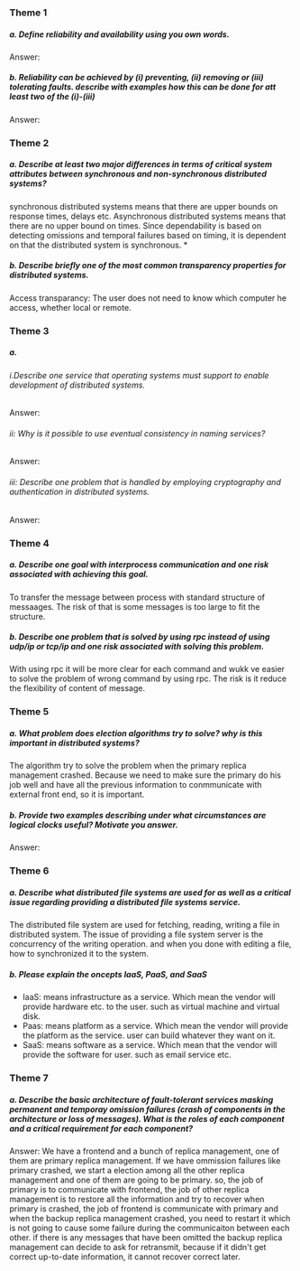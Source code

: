 ### Theme 1
##### a. Define reliability and availability using you own words.
Answer:

##### b. Reliability can be achieved by (i) preventing, (ii) removing or (iii) tolerating faults. describe with examples how this can be done for att least two of the (i)-(iii)
Answer:

### Theme 2
##### a. Describe at least two major differences in terms of critical system attributes between synchronous and non-synchronous distributed systems?
synchronous distributed systems means that there are upper bounds on response times, delays etc. Asynchronous distributed systems means that there are no upper bound on times. Since dependability is based on detecting omissions and temporal failures based on timing, it is dependent on that the distributed system is synchronous. *

##### b. Describe briefly one of the most common transparency properties for distributed systems.
Access transparancy: The user does not need to know which computer he access, whether local or remote.

### Theme 3
##### a.
###### i.Describe one service that operating systems must support to enable development of distributed systems.
Answer:

###### ii: Why is it possible to use eventual consistency in naming services?
Answer:

###### iii: Describe one problem that is handled by employing cryptography and authentication in distributed systems.
Answer:

### Theme 4
##### a. Describe one goal with interprocess communication and one risk associated with achieving this goal.
To transfer the message between process with standard structure of messaages. The risk of that is some messages is too large to fit the structure.

##### b. Describe one problem that is solved by using rpc instead of using udp/ip or tcp/ip and one risk associated with solving this problem.
With using rpc it will be more clear for each command and wukk ve easier to solve the problem of wrong command by using rpc. The risk is it reduce the flexibility of content of message.

### Theme 5
##### a. What problem does election algorithms try to solve? why is this important in distributed systems?
The algorithm try to solve the problem when the primary replica management crashed. Because we need to make sure the primary do his job well and have all the previous information to conmmunicate with external front end, so it is important.

##### b. Provide two examples describing under what circumstances are logical clocks useful? Motivate you answer.
Answer:

### Theme 6
##### a. Describe what distributed file systems are used for as well as a critical issue regarding providing a distributed file systems service.
The distributed file system are used for fetching, reading, writing a file in distributed system. The issue of providing a file system server is the concurrency of the writing operation. and when you done with editing a file, how to synchronized it to the system.

##### b. Please explain the oncepts IaaS, PaaS, and SaaS
- IaaS: means infrastructure as a service. Which mean the vendor will provide hardware etc. to the user. such as virtual machine and virtual disk.
- Paas: means platform as a service. Which mean the vendor will provide the platform as the service. user can build whatever they want on it.
- SaaS: means software as a service. Which mean that the vendor will provide the software for user. such as email service etc.
	
### Theme 7
##### a. Describe the basic architecture of fault-tolerant services masking permanent and temporay omission failures (crash of components in the architecture or loss of messages). What is the roles of each component and a critical requirement for each component?
Answer: We have a frontend and a bunch of replica management, one of them are primary replica management. If we have ommission failures like primary crashed, we start a election among all the other replica management and one of them are going to be primary. so, the job of primary is to communicate with frontend, the job of other replica management is to restore all the information and try to recover when primary is crashed, the job of frontend is communicate with primary and when the backup replica management crashed, you need to restart it which is not going to cause some failure during the communicaiton between each other. if there is any messages that have been omitted the backup replica management can decide to ask for retransmit, because if it didn't get correct up-to-date information, it cannot recover correct later.


